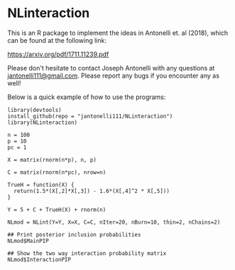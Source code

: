 # NLinteraction

This is an R package to implement the ideas in Antonelli et. al (2018), which can be found at the following link:

https://arxiv.org/pdf/1711.11239.pdf

Please don't hesitate to contact Joseph Antonelli with any questions at jantonelli111@gmail.com. Please report any bugs if you encounter any as well!

Below is a quick example of how to use the programs:

```{r, eval=FALSE, message=FALSE}
library(devtools)
install_github(repo = "jantonelli111/NLinteraction")
library(NLinteraction)

n = 100
p = 10
pc = 1

X = matrix(rnorm(n*p), n, p)

C = matrix(rnorm(n*pc), nrow=n)

TrueH = function(X) {
  return(1.5*(X[,2]*X[,3]) - 1.6*(X[,4]^2 * X[,5]))
}

Y = 5 + C + TrueH(X) + rnorm(n)

NLmod = NLint(Y=Y, X=X, C=C, nIter=20, nBurn=10, thin=2, nChains=2)

## Print posterior inclusion probabilities
NLmod$MainPIP

## Show the two way interaction probability matrix
NLmod$InteractionPIP
```
